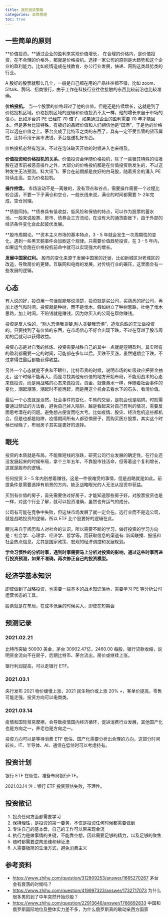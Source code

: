 ```yaml
---
title: 我的投资策略
categories: 自我管理
toc: true
---
```




## 一些简单的原则



**价值投资。**通过企业的盈利来实现价值增长， 在合理的价格内，是价值投资，在不合理的价格外，那就是价格投机。选择一家公司的原则是大趋势和这个企业的盈利能力。比如疫情造成在线教育、办公行业发展，快递、网购这类趋势类的行业。

A 股好的股票就那么几个，一般是自己都在用的产品往往都不错，比如 zoom、51talk、腾讯、招商银行，由于工作在科技行业往往接触的东西比较前沿也比较准确。

**价格投机。** 当一个股票的价格超过了他的价值，但是还是持续增长，这就是到了价格投机区域。价格投机区域的逻辑和价值投资不太一样，他的增长来自于市场的信心。比如茅台的 PE 已经在  70 倍了，如果通过企业的盈利需要 70 年才能回本。但是茅台比较特殊，有极好的品牌价值和人们相信他是“国酒”，于是他的价格可以远在价值之上。茅台变成了比特币之类的东西了，具有一定不受监管的货币属性，比特币用于黑市洗钱，茅台是送礼好东西。

价格投机必然有泡沫，不过在泡沫破灭开始的时候进入也来得及。

**价值投资和价格投机的关系**。价值投资会伴随价格投机，除了一些极其特殊的垃圾股在退市前被恶意操作之外，大部分的价格投机都是在价值投资后发生的，不过这种发生无法预测。科大讯飞、茅台在前期都是良好的白马股，随着资金的涌入 PE 持续走高，变为价格投机。

**操作控盘。** 市场波动不是一离散的，没有顶点和谷点，需要操作需要一个过程比较合适，不要一下子满仓和空仓，一般长线来说，满仓的时间都需要 1- 2年完成，空仓同理。

**债股同持。**债券具有低收益，低风险和保值的特点，可以作为股票的蓄水池。一般来说股票、房市、债券会三方流动，在没有大的通货膨胀下，由于外部的经济条件变化会此起彼伏发展。

**股市周期论。**资本主义市场的基本特点，3 - 5 年就会发生一次周期性的变化，遇到一些黑天鹅事件会加剧这个规律。只需要价值趋势投资，在 3 - 5 年内，如果运气会跑在价格投机前命中就可以实现强大的增长。

**发展中国家红利。** 股市的变化来源于发展中国家的迁徙，比如新城区对老城区的改造，导致房价的更替。互联网和电商的发展，对传统行业的碾压，这里面会有一些发展的逻辑。

## 心态

有人说的好，投资用一句话就能够说清楚，投资就是买公司，买熟悉的好公司，再加上运气和时间。投资就是种树，而不是伐木，假如树立了种树思路，杜绝了伐木思路，加上时间，不赔钱就是赚钱，因为你买入的公司在帮你赚钱。

投资是反人性的，“别人恐惧我贪婪,别人贪婪我恐惧”，追涨杀跌的无法做投资的。只要找到了有价值的东西，在市场信心不好会出现下跌，不过在穿越了股市周期的后就可以获得收益。

投资心态是对自我的修炼。投资需要战胜自己的其中一点就是短期盈利，其实所有的盈利都需要一定的时间，可能都在多年以后。买跌不买涨，虽然短期会下跌，不过拿得住最后都能获得收益。

另外一个心态就是不贪和不眼红，比特币贵的时候，说明市场的虹吸效应把资金抽走，这个时候不能再入。而是寻找其他有价值的地方开始布局，不能用战术的心态来做投资，而是用战略的心态来做投资。资金，就像潮水一样，伴随着社会事件的变化，潮起潮落，潮起时不能再赶，而是用这个机会去看水下的石头，看清价值。

最后一个心态就是淡然，社会事件的变化，牛熊的交替，是机会也是陷阱。时刻需要通过辩证的方法看，避免自己掉入陷阱，越是看起来对自己有利的情况，需要反面思考潜在的问题。避免想占便宜而吃大亏。比如疫情、股灾、经济危机这些都机会，但是也都是陷阱，疫情期间所有人都恐惧房子，而购买医疗股票，其实这个时候已经晚了，布局房子其实是更好的选择。

## 眼光

投资的本质就是布局。不能靠短线的涨跌，研究公司行业发展的确定性，在行业还没发展起来的时候布局，拿个三年五年，不靠股市钱活命，但等着这个复利增长，这就是股市的逻辑。

任何投资 3 - 5 年内别想着赚钱，这是一件很难受的事情，但是战略就是如此。前提条件是需要选择有前景的方向，缺乏战略眼光的人无法从投资中获益。

买到有价值的房子，首先需要住过好房子，才能知道那些房子好。对股票投资也是一样，对这个行业了解，就可以投资准确，虽然也有运气的成分。

公司有可能在竞争中失败，但这块市场发展了就一定会在。选行业而不是选公司，就是战略投资的逻辑，所以 ETF 比个股要好的逻辑在此。

眼光来自于阅历和人对社会的认识，所以需要不断的学习，做好投资的学习方向是：社会学、心理学、经济学、哲学等。而获取信息的渠道有: 新闻联播、报纸和社会热点信息，尤其是国家政策、宏观的经济调控和发展规划。

**学会习惯性的分析时事，遇到时事需要马上分析对投资的影响，通过这些时事再进行投资预测，如果不准确，再次修正自己的投资模型。**





## 经济学基本知识

即使做到了战略投资，也需要一些基本的战术知识落地，需要学习 PE 等分析公司运营状态的工具。

股票就是在布局，在成本低廉的时候买入，即使在短期会





## 预测记录

### 2021.02.21 

比特币突破 50000 美金，茅台 30902.47亿，2460.00 每股，银行贷款收缩，说明资金流向不在房子，后期比特币、茅台流出，房价或继续上涨。

银行利润提高，可以走银行 ETF。


### 2021.03.1
央行发布 2021 物价缓慢上涨，2021 民生物价或上涨 20% +，客单价提高，零售可能走强，投资方向可以电商类。



### 2021.03.14 

疫情和国际贸易摩擦，会导致疫情国内经济循环，促进消费行业发展，其他国产化也是方向之一，养老也是方向之一。

投资方向可以是等待消费 ETF 低估、国产化需要分析出合理的方向，这部分时间较长，IT、半导体、AI、通信在低估时可以考虑持有。




## 投资计划

银行 ETF 在低位，准备布局银行ETF。 

2021.03.14 注：银行 ETF 投资预估失败，不理性。





## 投资散记

1. 投资任何方面都需要学习
2. 保持理性，是投资的第一要务，不仅是投资任何时候都需要做到
3. 专注自己的基本盘，自己的工作可以带来现金流
4. 执行力是做事情的关键，不能靠空想，因此需要足够的精力，以及足够的聚焦
5. 随时都需要逆向思维和辩证法
6. 人需要极简的生活方式，避免消费主义



## 参考资料

- https://www.zhihu.com/question/312809253/answer/1665270267 茅台会有衰落的时候吗？
- https://www.zhihu.com/question/419997323/answer/1732717073 为什么很多男的到了中年突然开始炒股？
- https://www.zhihu.com/question/22913646/answer/1766892833 中国和俄罗斯国际地位及整体实力差不多，为什么俄罗斯真的敢动亲西方国家

